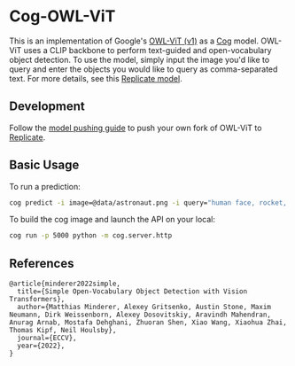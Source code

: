# Cog-OWL-ViT

This is an implementation of Google's [OWL-ViT (v1)]([https://github.com/facebookresearch/nougat](https://github.com/google-research/scenic/tree/main/scenic/projects/owl_vit)) as a [Cog](https://github.com/replicate/cog) model. OWL-ViT uses a CLIP backbone to perform text-guided and open-vocabulary object detection. To use the model, simply input the image you'd like to query and enter the objects you would like to query as comma-separated text. For more details, see this [Replicate model](https://replicate.com/alaradirik/owlvit-base-patch32).

## Development

Follow the [model pushing guide](https://replicate.com/docs/guides/push-a-model) to push your own fork of OWL-ViT to [Replicate](https://replicate.com).

## Basic Usage

To run a prediction:
```bash
cog predict -i image=@data/astronaut.png -i query="human face, rocket, star-spangled banner, nasa badge"
```

To build the cog image and launch the API on your local:
```bash
cog run -p 5000 python -m cog.server.http
```

## References
```
@article{minderer2022simple,
  title={Simple Open-Vocabulary Object Detection with Vision Transformers},
  author={Matthias Minderer, Alexey Gritsenko, Austin Stone, Maxim Neumann, Dirk Weissenborn, Alexey Dosovitskiy, Aravindh Mahendran, Anurag Arnab, Mostafa Dehghani, Zhuoran Shen, Xiao Wang, Xiaohua Zhai, Thomas Kipf, Neil Houlsby},
  journal={ECCV},
  year={2022},
}
```
